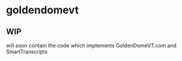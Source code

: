 # goldendomevt

## WIP

will soon contain the code which implements GoldenDomeVT.com and SmartTranscripts
